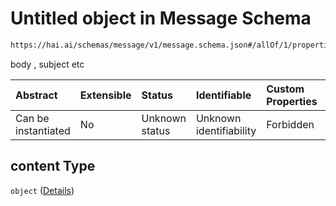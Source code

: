 # Untitled object in Message Schema

```txt
https://hai.ai/schemas/message/v1/message.schema.json#/allOf/1/properties/content
```

body , subject etc

| Abstract            | Extensible | Status         | Identifiable            | Custom Properties | Additional Properties | Access Restrictions | Defined In                                                                                   |
| :------------------ | :--------- | :------------- | :---------------------- | :---------------- | :-------------------- | :------------------ | :------------------------------------------------------------------------------------------- |
| Can be instantiated | No         | Unknown status | Unknown identifiability | Forbidden         | Allowed               | none                | [message.schema.json\*](../../schemas/message/v1/message.schema.json "open original schema") |

## content Type

`object` ([Details](message-allof-1-properties-content.md))
